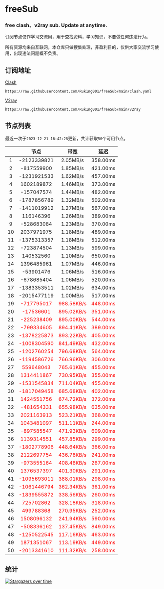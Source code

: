 # freeSub
### free clash、v2ray sub. Update at anytime.

订阅节点仅作学习交流用，用于查找资料，学习知识，不要做任何违法行为。

所有资源均来自互联网，本仓库只做搜集处理，非盈利目的，仅供大家交流学习使用，出现违法问题概不负责。

## 订阅地址
[Clash](https://raw.githubusercontent.com/Ruk1ng001/freeSub/main/clash.yaml)
```
https://raw.githubusercontent.com/Ruk1ng001/freeSub/main/clash.yaml
```
[V2ray](https://raw.githubusercontent.com/Ruk1ng001/freeSub/main/v2ray)
```
https://raw.githubusercontent.com/Ruk1ng001/freeSub/main/v2ray
```

## 节点列表

最近一次于`2023-12-21 16:42:28`更新，共计获取`50`个可用节点。

|  | 节点 | 带宽 | 延迟 |
|:-:|:--:|:--:|:--:|
 | 1 | -2123339821 | 2.05MB/s | 358.00ms |
 | 2 | -817559900 | 1.85MB/s | 421.00ms |
 | 3 | -1231921533 | 1.62MB/s | 457.00ms |
 | 4 | 1602189872 | 1.46MB/s | 373.00ms |
 | 5 | -157047574 | 1.44MB/s | 482.00ms |
 | 6 | -1787856789 | 1.32MB/s | 502.00ms |
 | 7 | -1411019912 | 1.27MB/s | 567.00ms |
 | 8 | 116146396 | 1.26MB/s | 389.00ms |
 | 9 | -528683084 | 1.23MB/s | 370.00ms |
 | 10 | 2037971975 | 1.18MB/s | 489.00ms |
 | 11 | -1375313357 | 1.18MB/s | 512.00ms |
 | 12 | -723874504 | 1.13MB/s | 599.00ms |
 | 13 | 140532560 | 1.10MB/s | 650.00ms |
 | 14 | 1396485961 | 1.07MB/s | 446.00ms |
 | 15 | -53901476 | 1.06MB/s | 516.00ms |
 | 16 | -678685404 | 1.06MB/s | 520.00ms |
 | 17 | -1383353511 | 1.02MB/s | 634.00ms |
 | 18 | -2015477119 | 1.00MB/s | 517.00ms |
 | 19 | <font color=red>-717795017</font> | <font color=red>988.58KB/s</font> | <font color=red>448.00ms</font> |
 | 20 | <font color=red>-17536601</font> | <font color=red>895.02KB/s</font> | <font color=red>351.00ms</font> |
 | 21 | <font color=red>-225238409</font> | <font color=red>895.00KB/s</font> | <font color=red>544.00ms</font> |
 | 22 | <font color=red>-799334605</font> | <font color=red>894.41KB/s</font> | <font color=red>389.00ms</font> |
 | 23 | <font color=red>-1378225873</font> | <font color=red>893.22KB/s</font> | <font color=red>405.00ms</font> |
 | 24 | <font color=red>-1008304590</font> | <font color=red>841.49KB/s</font> | <font color=red>432.00ms</font> |
 | 25 | <font color=red>-1202760254</font> | <font color=red>796.68KB/s</font> | <font color=red>564.00ms</font> |
 | 26 | <font color=red>-1194586726</font> | <font color=red>766.96KB/s</font> | <font color=red>306.00ms</font> |
 | 27 | <font color=red>559648043</font> | <font color=red>765.61KB/s</font> | <font color=red>455.00ms</font> |
 | 28 | <font color=red>1314411867</font> | <font color=red>730.95KB/s</font> | <font color=red>355.00ms</font> |
 | 29 | <font color=red>-1531545834</font> | <font color=red>711.04KB/s</font> | <font color=red>455.00ms</font> |
 | 30 | <font color=red>-1817049458</font> | <font color=red>685.68KB/s</font> | <font color=red>402.00ms</font> |
 | 31 | <font color=red>1424551756</font> | <font color=red>674.72KB/s</font> | <font color=red>372.00ms</font> |
 | 32 | <font color=red>-481654331</font> | <font color=red>655.98KB/s</font> | <font color=red>635.00ms</font> |
 | 33 | <font color=red>2021163913</font> | <font color=red>523.21KB/s</font> | <font color=red>368.00ms</font> |
 | 34 | <font color=red>1043481097</font> | <font color=red>511.11KB/s</font> | <font color=red>244.00ms</font> |
 | 35 | <font color=red>-897585547</font> | <font color=red>471.93KB/s</font> | <font color=red>609.00ms</font> |
 | 36 | <font color=red>1139314551</font> | <font color=red>457.85KB/s</font> | <font color=red>299.00ms</font> |
 | 37 | <font color=red>-1802778906</font> | <font color=red>448.64KB/s</font> | <font color=red>366.00ms</font> |
 | 38 | <font color=red>2122697754</font> | <font color=red>436.76KB/s</font> | <font color=red>241.00ms</font> |
 | 39 | <font color=red>-973555164</font> | <font color=red>408.46KB/s</font> | <font color=red>267.00ms</font> |
 | 40 | <font color=red>1376537397</font> | <font color=red>401.30KB/s</font> | <font color=red>291.00ms</font> |
 | 41 | <font color=red>-1095693011</font> | <font color=red>388.01KB/s</font> | <font color=red>298.00ms</font> |
 | 42 | <font color=red>-1061446794</font> | <font color=red>362.34KB/s</font> | <font color=red>361.00ms</font> |
 | 43 | <font color=red>-1839555872</font> | <font color=red>338.56KB/s</font> | <font color=red>260.00ms</font> |
 | 44 | <font color=red>725702862</font> | <font color=red>328.18KB/s</font> | <font color=red>318.00ms</font> |
 | 45 | <font color=red>499788368</font> | <font color=red>270.95KB/s</font> | <font color=red>252.00ms</font> |
 | 46 | <font color=red>1508096132</font> | <font color=red>241.94KB/s</font> | <font color=red>590.00ms</font> |
 | 47 | <font color=red>-508336162</font> | <font color=red>137.45KB/s</font> | <font color=red>849.00ms</font> |
 | 48 | <font color=red>-1250522545</font> | <font color=red>117.16KB/s</font> | <font color=red>463.00ms</font> |
 | 49 | <font color=red>1871351067</font> | <font color=red>113.19KB/s</font> | <font color=red>449.00ms</font> |
 | 50 | <font color=red>-2013341610</font> | <font color=red>111.32KB/s</font> | <font color=red>258.00ms</font> |


## 统计

[![Stargazers over time](https://starchart.cc/Ruk1ng001/freeSub.svg)](https://starchart.cc/Ruk1ng001/freeSub)